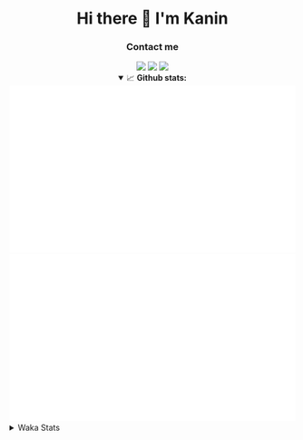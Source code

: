 <div align="center">
 <h1>Hi there 👋 I'm Kanin</h1>
 <h3>Contact me</h3>
 <a href="mailto:im@kanin.dev"><img src="https://img.shields.io/badge/gmail-%23D14836.svg?&style=for-the-badge&logo=gmail&logoColor=white"/></a>
 <a href="https://twitter.com/KaninTwt"><img src="https://img.shields.io/badge/twitter-%231DA1F2.svg?&style=for-the-badge&logo=twitter&logoColor=white"/></a>
 <a href="https://www.linkedin.com/in/KaninDev"><img src="https://img.shields.io/badge/linkedin-%230077B5.svg?&style=for-the-badge&logo=linkedin&logoColor=white"/></a>
<details open>
  <summary>📈 <b>Github stats:</b></summary>
  <img src="https://github.com/Kanin/Kanin/blob/master/scripts/GitHubStats/generated/overview.svg"/>
  <img src="https://github.com/Kanin/Kanin/blob/master/scripts/GitHubStats/generated/languages.svg"/>
</details>
</div>

<details>
 <summary>Waka Stats</summary>

<!--START_SECTION:waka-->
![Code Time](http://img.shields.io/badge/Code%20Time-2%2C690%20hrs%2034%20mins-blue)

![Profile Views](http://img.shields.io/badge/Profile%20Views-0-blue)

![Lines of code](https://img.shields.io/badge/From%20Hello%20World%20I%27ve%20Written-863.1%20thousand%20lines%20of%20code-blue)

**🐱 My GitHub Data** 

> 📦 182.3 kB Used in GitHub's Storage 
 > 
> 🏆 129 Contributions in the Year 2025
 > 
> 🚫 Not Opted to Hire
 > 
> 📜 29 Public Repositories 
 > 
> 🔑 19 Private Repositories 
 > 
**I'm an Early 🐤** 

```text
🌞 Morning                3009 commits        ███████░░░░░░░░░░░░░░░░░░   27.51 % 
🌆 Daytime                3223 commits        ███████░░░░░░░░░░░░░░░░░░   29.47 % 
🌃 Evening                3145 commits        ███████░░░░░░░░░░░░░░░░░░   28.75 % 
🌙 Night                  1561 commits        ████░░░░░░░░░░░░░░░░░░░░░   14.27 % 
```
📅 **I'm Most Productive on Monday** 

```text
Monday                   2123 commits        █████░░░░░░░░░░░░░░░░░░░░   19.41 % 
Tuesday                  1589 commits        ████░░░░░░░░░░░░░░░░░░░░░   14.53 % 
Wednesday                1102 commits        ███░░░░░░░░░░░░░░░░░░░░░░   10.07 % 
Thursday                 1673 commits        ████░░░░░░░░░░░░░░░░░░░░░   15.30 % 
Friday                   1827 commits        ████░░░░░░░░░░░░░░░░░░░░░   16.70 % 
Saturday                 1046 commits        ██░░░░░░░░░░░░░░░░░░░░░░░   09.56 % 
Sunday                   1578 commits        ████░░░░░░░░░░░░░░░░░░░░░   14.43 % 
```


📊 **This Week I Spent My Time On** 

```text
🕑︎ Time Zone: America/New_York

💬 Programming Languages: 
Python                   13 hrs 27 mins      ████████████████████████░   95.26 % 
Bash                     16 mins             ░░░░░░░░░░░░░░░░░░░░░░░░░   01.92 % 
Log File                 11 mins             ░░░░░░░░░░░░░░░░░░░░░░░░░   01.36 % 
Markdown                 6 mins              ░░░░░░░░░░░░░░░░░░░░░░░░░   00.77 % 
Text                     3 mins              ░░░░░░░░░░░░░░░░░░░░░░░░░   00.39 % 

🔥 Editors: 
VS Code                  14 hrs 7 mins       █████████████████████████   100.00 % 

🐱‍💻 Projects: 
website-new              9 hrs 3 mins        ████████████████░░░░░░░░░   64.11 % 
Bot                      5 hrs 4 mins        █████████░░░░░░░░░░░░░░░░   35.89 % 

💻 Operating System: 
Windows                  14 hrs 7 mins       █████████████████████████   100.00 % 
```

**I Mostly Code in Python** 

```text
Python                   34 repos            ███████████████░░░░░░░░░░   61.82 % 
Java                     7 repos             ███░░░░░░░░░░░░░░░░░░░░░░   12.73 % 
TypeScript               6 repos             ███░░░░░░░░░░░░░░░░░░░░░░   10.91 % 
HTML                     3 repos             █░░░░░░░░░░░░░░░░░░░░░░░░   05.45 % 
Kotlin                   1 repo              ░░░░░░░░░░░░░░░░░░░░░░░░░   01.82 % 
```



**Timeline**

![Lines of Code chart](https://raw.githubusercontent.com/Kanin/Kanin/master/assets/bar_graph.png)


 Last Updated on 29/05/2025 05:38:50 UTC
<!--END_SECTION:waka-->
</details>
